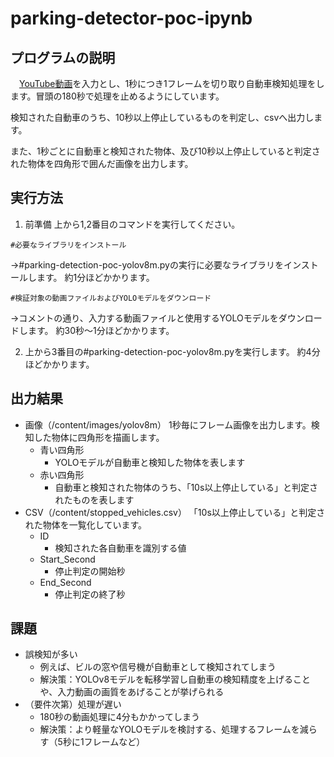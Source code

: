 # parking-detector-poc-ipynb

## プログラムの説明
　[YouTube動画](https://www.youtube.com/watch?v=ppkxWs5dBo8&t=6366s&ab_channel=%E3%82%A2%E3%82%AD%E3%83%90%E3%82%AC%E3%82%B8%E3%82%A7%E3%83%83%E3%83%88)を入力とし、1秒につき1フレームを切り取り自動車検知処理をします。冒頭の180秒で処理を止めるようにしています。
 
検知された自動車のうち、10秒以上停止しているものを判定し、csvへ出力します。

また、1秒ごとに自動車と検知された物体、及び10秒以上停止していると判定された物体を四角形で囲んだ画像を出力します。

## 実行方法
1. 前準備
上から1,2番目のコマンドを実行してください。

`#必要なライブラリをインストール`

→#parking-detection-poc-yolov8m.pyの実行に必要なライブラリをインストールします。
約1分ほどかかります。

`#検証対象の動画ファイルおよびYOLOモデルをダウンロード`

→コメントの通り、入力する動画ファイルと使用するYOLOモデルをダウンロードします。
約30秒～1分ほどかかります。

2. 上から3番目の#parking-detection-poc-yolov8m.pyを実行します。
約4分ほどかかります。

## 出力結果


- 画像（/content/images/yolov8m）
1秒毎にフレーム画像を出力します。検知した物体に四角形を描画します。
  - 青い四角形
    - YOLOモデルが自動車と検知した物体を表します
  - 赤い四角形
    - 自動車と検知された物体のうち、「10s以上停止している」と判定されたものを表します 
- CSV（/content/stopped_vehicles.csv）
「10s以上停止している」と判定された物体を一覧化しています。
  - ID
    - 検知された各自動車を識別する値
  - Start_Second
    - 停止判定の開始秒
  - End_Second
    - 停止判定の終了秒

## 課題
- 誤検知が多い
  - 例えば、ビルの窓や信号機が自動車として検知されてしまう
  - 解決策：YOLOv8モデルを転移学習し自動車の検知精度を上げることや、入力動画の画質をあげることが挙げられる
- （要件次第）処理が遅い
  - 180秒の動画処理に4分もかかってしまう
  - 解決策：より軽量なYOLOモデルを検討する、処理するフレームを減らす（5秒に1フレームなど）
